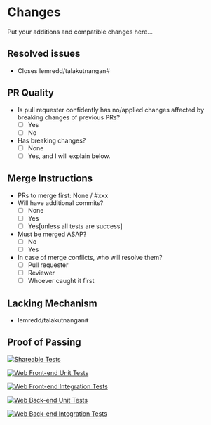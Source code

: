 # Changes
Put your additions and compatible changes here...

## Resolved issues
- Closes lemredd/talakutnangan#

## PR Quality
- Is pull requester confidently has no/applied changes affected by breaking changes of previous PRs?
  - [ ] Yes
  - [ ] No
- Has breaking changes?
  - [ ] None
  - [ ] Yes, and I will explain below.

## Merge Instructions
- PRs to merge first: None / #xxx
- Will have additional commits?
  - [ ] None
  - [ ] Yes
  - [ ] Yes[unless all tests are success]
- Must be merged ASAP?
  - [ ] No
  - [ ] Yes
- In case of merge conflicts, who will resolve them?
  - [ ] Pull requester
  - [ ] Reviewer
  - [ ] Whoever caught it first

## Lacking Mechanism
- lemredd/talakutnangan#

## Proof of Passing
[![Shareable Tests](https://github.com/<username>/talakutnangan/actions/workflows/shareable.yml/badge.svg?branch=<branch_name>)](https://github.com/<username>/talakutnangan/actions/workflows/shareable.yml)

[![Web Front-end Unit Tests](https://github.com/<username>/talakutnangan/actions/workflows/front-end.unit.yml/badge.svg?branch=<branch_name>)](https://github.com/<username>/talakutnangan/actions/workflows/front-end.unit.yml)

[![Web Front-end Integration Tests](https://github.com/<username>/talakutnangan/actions/workflows/front-end.intg.yml/badge.svg?branch=<branch_name>)](https://github.com/<username>/talakutnangan/actions/workflows/front-end.intg.yml)

[![Web Back-end Unit Tests](https://github.com/<username>/talakutnangan/actions/workflows/back-end.unit.yml/badge.svg?branch=<branch_name>)](https://github.com/<username>/talakutnangan/actions/workflows/back-end.unit.yml)

[![Web Back-end Integration Tests](https://github.com/<username>/talakutnangan/actions/workflows/back-end.intg.yml/badge.svg?branch=<branch_name>)](https://github.com/<username>/talakutnangan/actions/workflows/back-end.intg.yml)

<!--
## Rules
1. Under `# Changes`, it is recommended to put a summary of what the PR is all about.
2. Keep your PR's number of edited lines to be low if possible, so they can be reviewed easily. It also recommended having less than 100 commits every PR. The said limit can be ignored for bug fixes, chores, patching security issue.
3. Prefix issue numbers with `lemredd/talakutnangan` to refer to the issues correctly.
4. Put breaking change details below this comment if there are breaking changes. Breaking changes
   could be relocating certain set of files already in master, changing the types that already exist
   in the master branch, new format of response or query, etc...
5. Fixes, breaking change, or initial code of a feature should be merged as soon as possible. This
   is because it can affect the code or experience greatly in the future. Enhancements (such as refactoring) can be
   deferred.
6. If there are lacking mechanism, pull requester should create issues for lacking mechanisms, then just link the issue number.
7. Remove any badge that have no executed test. Replace the `<username>` and `<branch_name>` with
   your username and the branch name of your PR respectively.
8. Add informed discussions if necessary.

## Informed Discussions
- Database migration: lemredd/talakutnangan#311
- Environment variables: lemredd/talakutnangan#506
- Applied practices gradually: lemredd/talakutnangan#466
-->
